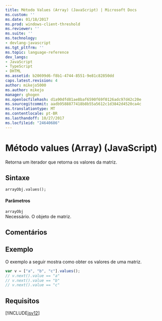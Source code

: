 ```yaml
---
title: Método Values (Array) (JavaScript) | Microsoft Docs
ms.custom: ''
ms.date: 01/18/2017
ms.prod: windows-client-threshold
ms.reviewer: ''
ms.suite: ''
ms.technology:
- devlang-javascript
ms.tgt_pltfrm: ''
ms.topic: language-reference
dev_langs:
- JavaScript
- TypeScript
- DHTML
ms.assetid: b20699d6-f8b1-4744-8551-9e81c82850dd
caps.latest.revision: 4
author: mikejo5000
ms.author: mikejo
manager: ghogen
ms.openlocfilehash: d1a90dfd81ae8baf6590f69f0126adc97d42c20e
ms.sourcegitcommit: aadb9588877418b8b55a5612c1d3842d4520ca4c
ms.translationtype: MT
ms.contentlocale: pt-BR
ms.lasthandoff: 10/27/2017
ms.locfileid: "24640686"
---
```

# <a name="values-method-array-javascript"></a>Método values (Array) (JavaScript)
Retorna um iterador que retorna os valores da matriz.  
  
## <a name="syntax"></a>Sintaxe  
  
```  
arrayObj.values();  
```  
  
#### <a name="parameters"></a>Parâmetros  
 `arrayObj`  
 Necessário. O objeto de matriz.  
  
## <a name="remarks"></a>Comentários  
  
## <a name="example"></a>Exemplo  
 O exemplo a seguir mostra como obter os valores de uma matriz.  
  
```JavaScript  
var v = ["a", "b", "c"].values();  
// v.next().value == "a"  
// v.next().value == "b"  
// v.next().value == "c"   
```  
  
## <a name="requirements"></a>Requisitos  
 [!INCLUDE[jsv12](../../javascript/reference/includes/jsv12-md.md)]